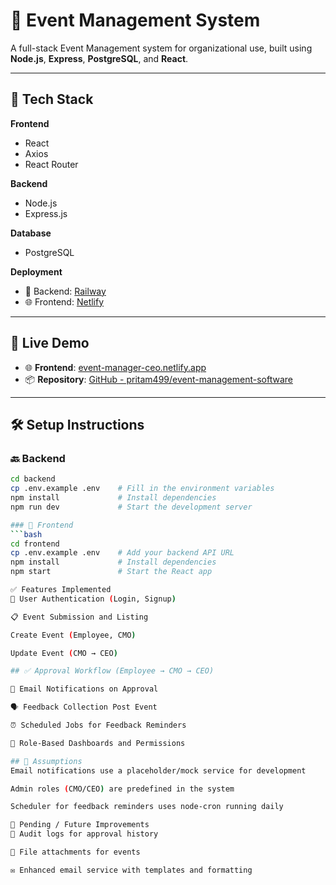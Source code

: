 # 🎉 Event Management System

A full-stack Event Management system for organizational use, built using **Node.js**, **Express**, **PostgreSQL**, and **React**.

---

## 🔧 Tech Stack

**Frontend**  
- React  
- Axios  
- React Router

**Backend**  
- Node.js  
- Express.js

**Database**  
- PostgreSQL

**Deployment**  
- 🚀 Backend: [Railway](https://railway.app)  
- 🌐 Frontend: [Netlify](https://netlify.com)

---

## 🚀 Live Demo

- 🌐 **Frontend**: [event-manager-ceo.netlify.app](https://event-manager-ceo.netlify.app)  
- 📦 **Repository**: [GitHub - pritam499/event-management-software](https://github.com/pritam499/event-management-software)

---

## 🛠️ Setup Instructions

### 🔙 Backend

```bash
cd backend
cp .env.example .env    # Fill in the environment variables
npm install             # Install dependencies
npm run dev             # Start the development server

### 🎨 Frontend
```bash
cd frontend
cp .env.example .env    # Add your backend API URL
npm install             # Install dependencies
npm start               # Start the React app

✅ Features Implemented
🔐 User Authentication (Login, Signup)

📋 Event Submission and Listing

Create Event (Employee, CMO)

Update Event (CMO → CEO)

## ✅ Approval Workflow (Employee → CMO → CEO)

📧 Email Notifications on Approval

🗣️ Feedback Collection Post Event

⏰ Scheduled Jobs for Feedback Reminders

👥 Role-Based Dashboards and Permissions

## 📌 Assumptions
Email notifications use a placeholder/mock service for development

Admin roles (CMO/CEO) are predefined in the system

Scheduler for feedback reminders uses node-cron running daily

🧩 Pending / Future Improvements
📝 Audit logs for approval history

📎 File attachments for events

✉️ Enhanced email service with templates and formatting

